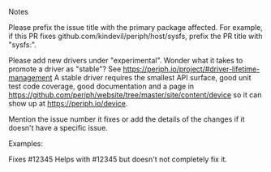Notes

Please prefix the issue title with the primary package affected. For example, if
this PR fixes github.com/kindevil/periph/host/sysfs, prefix the PR title with "sysfs:".

Please add new drivers under "experimental". Wonder what it takes to promote a
driver as "stable"? See https://periph.io/project/#driver-lifetime-management
A stable driver requires the smallest API surface, good unit test code coverage,
good documentation and a page in
https://github.com/periph/website/tree/master/site/content/device so it can show
up at https://periph.io/device.

Mention the issue number it fixes or add the details of the changes if it
doesn't have a specific issue.

Examples:

Fixes #12345
Helps with #12345 but doesn't not completely fix it.
